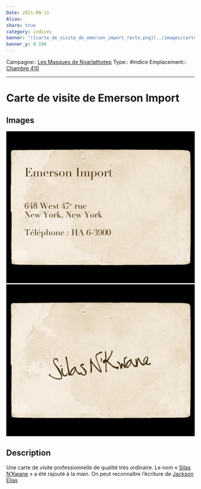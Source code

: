 ```yaml
---
Date: 2021-09-11
Alias: 
share: true
category: indices
banner: "![carte_de_visite_de_emerson_import_recto.png](../images/carte_de_visite_de_emerson_import_recto.png)"
banner_y: 0.196
---
```

Campagne:: [Les Masques de Nyarlathotep](../Les%20Masques%20de%20Nyarlathotep.md)
Type:: #indice 
Emplacement:: [Chambre 410](../lieu/Chambre%20410.md)

***
# Carte de visite de Emerson Import

## Images

![carte_de_visite_de_emerson_import_recto.png](../images/carte_de_visite_de_emerson_import_recto.png)
![carte_de_visite_de_emerson_import_verso.png](../images/carte_de_visite_de_emerson_import_verso.png)

## Description

Une carte de visite professionnelle de qualité très ordinaire. Le nom « [Silas N’Kwane](../../Silas%20N%E2%80%99Kwane.md) » a été rajouté à la main. On peut reconnaître l’écriture de [Jackson Elias](../../Jackson%20Elias.md)